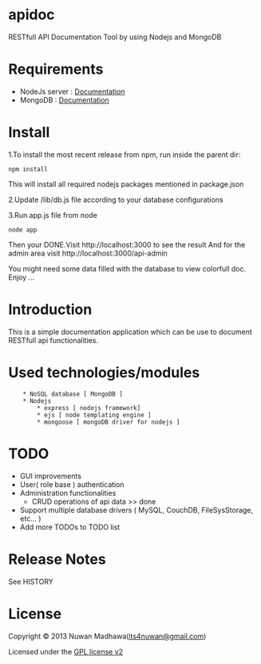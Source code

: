 apidoc
======

RESTfull API Documentation Tool by using Nodejs and MongoDB

Requirements
============

* NodeJs server : [Documentation](http://nodejs.org/)
* MongoDB : [Documentation](http://docs.mongodb.org/manual/installation/)


Install
=======

1.To install the most recent release from npm, run inside the parent dir:

    npm install
    
This will install all required nodejs packages mentioned in package.json

2.Update /lib/db.js file according to your database configurations

3.Run app.js file from node

    node app

Then your DONE.Visit http://localhost:3000 to see the result
And for the admin area visit http://localhost:3000/api-admin

You might need some data filled with the database to view colorfull doc.
Enjoy ...

Introduction
============

This is a simple documentation application which can be use to document RESTfull api functionalities.

Used technologies/modules 
=========================
        * NoSQL database [ MongoDB ]
        * Nodejs 
            * express [ nodejs framework]
            * ejs [ node templating engine ]
            * mongoose [ mongoDB driver for nodejs ]
        

TODO
====
* GUI improvements
* User( role base ) authentication
* Administration functionalities
  * CRUD operations of api data >> done
* Support multiple database drivers ( MySQL, CouchDB, FileSysStorage, etc... )
* Add more TODOs to TODO list


Release Notes
=============

See HISTORY

License
=======
Copyright © 2013 Nuwan Madhawa(its4nuwan@gmail.com)

Licensed under the [GPL license v2](http://www.gnu.org/licenses/gpl-2.0.html)

